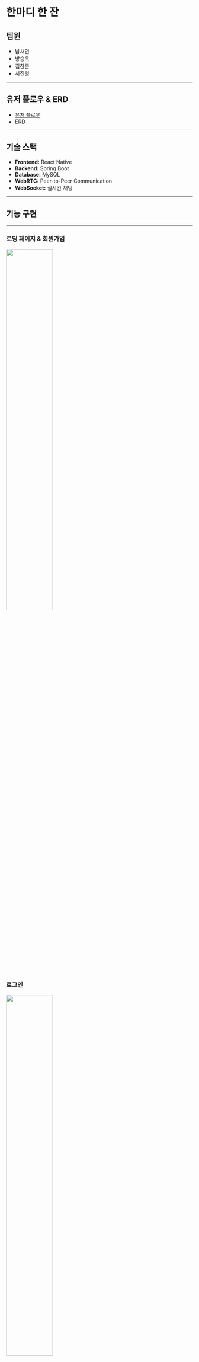 # **한마디 한 잔**

## **팀원**
- 남채연
- 방승욱
- 김찬준
- 서진형

---

## **유저 플로우 & ERD**
- [유저 플로우](https://drive.google.com/file/d/1JRvUMDukagLtbae6EEjZQ6sDfLmo4_2r/view)
- [ERD](https://www.erdcloud.com/d/SYoTmrzEEvBYeT4jn)

---

## **기술 스택**
- **Frontend:** React Native
- **Backend:** Spring Boot
- **Database:** MySQL
- **WebRTC:** Peer-to-Peer Communication
- **WebSocket:** 실시간 채팅

---

## **기능 구현**

---

### **로딩 페이지 & 회원가입**
<img src="https://github.com/MeetSipDrink/.github/blob/main/assets/%EC%95%8C%EB%A6%BC%EA%B6%8C%ED%95%9C,%20%ED%9A%8C%EC%9B%90%EA%B0%80%EC%9E%85.gif?raw=true" width="50%" />

### **로그인**
<img src="https://github.com/MeetSipDrink/.github/blob/main/assets/%EB%A1%9C%EA%B7%B8%EC%9D%B8.gif?raw=true" width="50%" />

### **마이 페이지 및 정보 수정**
<img src="https://github.com/MeetSipDrink/.github/blob/main/assets/%EB%A7%B4%EB%B2%84%EC%A0%95%EB%B3%B4%EC%88%98%EC%A0%95.gif?raw=true" width="50%" />

### **룰렛**
<img src="https://github.com/MeetSipDrink/.github/blob/main/assets/%EB%A3%B0%EB%A0%9B.gif?raw=true" width="50%" />

### **쳇봇**
<img src="https://github.com/MeetSipDrink/.github/blob/main/assets/%EC%B1%97%EB%B4%87.gif?raw=true" width="50%" />

### **채팅방 생성**
<img src="https://github.com/MeetSipDrink/.github/blob/main/assets/%EC%B1%84%ED%8C%85%EB%B0%A9%EC%83%9D%EC%84%B1.gif?raw=true" width="50%" />

### **채팅 전송**
<img src="https://github.com/MeetSipDrink/.github/blob/main/assets/%EC%B1%84%ED%8C%85%EC%A0%84%EC%86%A1.gif?raw=true" width="50%" />

### **채팅 수신**
<img src="https://github.com/MeetSipDrink/.github/blob/main/assets/%EC%B1%84%ED%8C%85%EB%B0%9B%EA%B8%B0.gif?raw=true" width="50%" />

### **WebRTC**
<img src="https://github.com/MeetSipDrink/.github/blob/main/assets/webrtc.gif?raw=true" width="50%" />

### **게시물 작성 및 삭제**
<img src="https://github.com/MeetSipDrink/.github/blob/main/assets/%EA%B2%8C%EC%8B%9C%EB%AC%BC%20%EC%9E%91%EC%84%B1%20%EC%82%AD%EC%A0%9C.gif?raw=true" width="50%" />

### **게시물 수정**
<img src="https://github.com/MeetSipDrink/.github/blob/main/assets/%EA%B2%8C%EC%8B%9C%ED%8C%90%20%EC%88%98%EC%A0%95.gif?raw=true" width="50%" />

### **게시물 검색**
<img src="https://github.com/MeetSipDrink/.github/blob/main/assets/%EA%B2%8C%EC%8B%9C%ED%8C%90%20%EA%B2%80%EC%83%89.gif?raw=true" width="50%" />

### **게시물 필터**
<img src="https://github.com/MeetSipDrink/.github/blob/main/assets/%EA%B2%8C%EC%8B%9C%ED%8C%90%20%ED%95%84%ED%84%B0.gif?raw=true" width="50%" />

### **댓글 알림**
<img src="https://github.com/MeetSipDrink/.github/blob/main/assets/%EB%8C%93%EA%B8%80%20%EC%95%8C%EB%9E%8C.gif?raw=true" width="50%" />

### **댓글 수정 및 대댓글 작성**
<img src="https://github.com/MeetSipDrink/.github/blob/main/assets/%EB%8C%93%EA%B8%80%20%EC%88%98%EC%A0%95%20%EB%8B%B5%EA%B8%80%EC%9E%91%EC%84%B1.gif?raw=true" width="50%" />

### **다른 사람 댓글에 답글 작성**
<img src="https://github.com/MeetSipDrink/.github/blob/main/assets/%EB%8B%A4%EB%A5%B8%EC%82%AC%EB%9E%8C%20%EB%8C%93%EA%B8%80%EC%97%90%20%EB%8B%B5%EA%B8%80.gif?raw=true" width="50%" />

### **친구 신청**
<img src="https://github.com/MeetSipDrink/.github/blob/main/assets/%EC%B9%9C%EA%B5%AC%EC%9A%94%EC%B2%AD.gif?raw=true" width="50%" />

### **친구 수락**
<img src="https://github.com/MeetSipDrink/.github/blob/main/assets/%EC%B9%9C%EA%B5%AC%EC%8A%B9%EC%9D%B8.gif?raw=true" width="50%" />

### **차단 및 차단 해제**
<img src="https://github.com/MeetSipDrink/.github/blob/main/assets/%EC%B9%9C%EA%B5%AC%20%EC%B0%A8%EB%8B%A8%20%EB%B0%8F%20%ED%95%B4%EC%A0%9C.gif?raw=true" width="50%" />

### **공지사항 작성 및 알림**
<img src="https://github.com/MeetSipDrink/.github/blob/main/assets/%EA%B3%B5%EC%A7%80%EC%82%AC%ED%95%AD%20%EC%9E%91%EC%84%B1,%20%EC%95%8C%EB%A6%BC.gif?raw=true" width="50%" />

### **공지사항 수정 및 삭제**
<img src="https://github.com/MeetSipDrink/.github/blob/main/assets/%EA%B3%B5%EC%A7%80%EC%82%AC%ED%95%AD%20%EC%88%98%EC%A0%95,%20%EC%82%AD%EC%A0%9C.gif?raw=true" width="50%" />

### **공지사항 정렬 기능**
<img src="https://github.com/MeetSipDrink/.github/blob/main/assets/%EA%B3%B5%EC%A7%80%EC%82%AC%ED%95%AD%20%EC%A0%95%EB%A0%AC%EA%B8%B0%EB%8A%A5.gif?raw=true" width="50%" />
